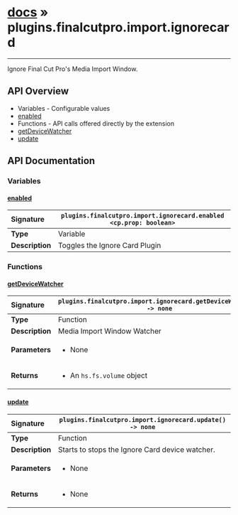 # [docs](index.md) » plugins.finalcutpro.import.ignorecard
---

Ignore Final Cut Pro's Media Import Window.

## API Overview
* Variables - Configurable values
 * [enabled](#enabled)
* Functions - API calls offered directly by the extension
 * [getDeviceWatcher](#getdevicewatcher)
 * [update](#update)

## API Documentation

### Variables

#### [enabled](#enabled)
| <span style="float: left;">**Signature**</span> | <span style="float: left;">`plugins.finalcutpro.import.ignorecard.enabled <cp.prop: boolean>` </span>                                                          |
| -----------------------------------------------------|---------------------------------------------------------------------------------------------------------|
| **Type**                                             | Variable                                                                                         |
| **Description**                                      | Toggles the Ignore Card Plugin                                                                                         |

### Functions

#### [getDeviceWatcher](#getdevicewatcher)
| <span style="float: left;">**Signature**</span> | <span style="float: left;">`plugins.finalcutpro.import.ignorecard.getDeviceWatcher() -> none` </span>                                                          |
| -----------------------------------------------------|---------------------------------------------------------------------------------------------------------|
| **Type**                                             | Function                                                                                         |
| **Description**                                      | Media Import Window Watcher                                                                                         |
| **Parameters**                                       | <ul><li>None</li></ul>   |
| **Returns**                                          | <ul><li>An <code>hs.fs.volume</code> object</li></ul>            |

#### [update](#update)
| <span style="float: left;">**Signature**</span> | <span style="float: left;">`plugins.finalcutpro.import.ignorecard.update() -> none` </span>                                                          |
| -----------------------------------------------------|---------------------------------------------------------------------------------------------------------|
| **Type**                                             | Function                                                                                         |
| **Description**                                      | Starts to stops the Ignore Card device watcher.                                                                                         |
| **Parameters**                                       | <ul><li>None</li></ul>   |
| **Returns**                                          | <ul><li>None</li></ul>            |

